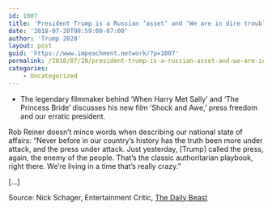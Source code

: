 ```yaml
---
id: 1007
title: 'President Trump is a Russian ‘asset’ and ‘We are in dire trouble’'
date: '2018-07-20T08:59:00-07:00'
author: 'Trump 2020'
layout: post
guid: 'https://www.impeachment.network/?p=1007'
permalink: /2018/07/20/president-trump-is-a-russian-asset-and-we-are-in-dire-trouble/
categories:
    - Uncategorized
---
```


- The legendary filmmaker behind ‘When Harry Met Sally’ and ‘The Princess Bride’ discusses his new film ‘Shock and Awe,’ press freedom and our erratic president.

Rob Reiner doesn’t mince words when describing our national state of affairs: “Never before in our country’s history has the truth been more under attack, and the press under attack. Just yesterday, \[Trump\] called the press, again, the enemy of the people. That’s the classic authoritarian playbook, right there. We’re living in a time that’s really crazy.”

\[…\]

Source: Nick Schager, Entertainment Critic, [The Daily Beast](https://www.thedailybeast.com/rob-reiner-president-trump-is-a-russian-asset-and-we-are-in-dire-trouble)